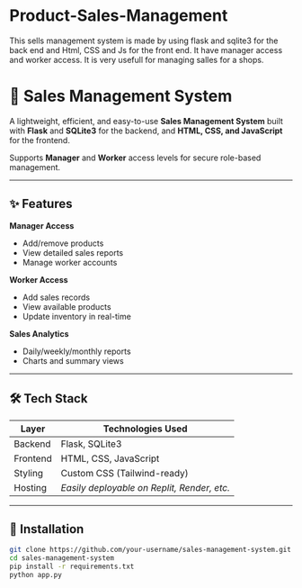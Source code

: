 # Product-Sales-Management
This sells management system is made by using flask and sqlite3 for the back end and Html, CSS and Js for the front end. It have manager access and worker access. It is very usefull for managing salles for a shops. 
# 🛒 Sales Management System

A lightweight, efficient, and easy-to-use **Sales Management System** built with **Flask** and **SQLite3** for the backend, and **HTML, CSS, and JavaScript** for the frontend.

 Supports **Manager** and **Worker** access levels for secure role-based management.

---

## ✨ Features

 **Manager Access**
  - Add/remove products
  - View detailed sales reports
  - Manage worker accounts

  **Worker Access**
  - Add sales records
  - View available products
  - Update inventory in real-time

  **Sales Analytics**
  - Daily/weekly/monthly reports
  - Charts and summary views

---

## 🛠️ Tech Stack

| Layer        | Technologies Used                        |
|--------------|------------------------------------------|
| Backend      | Flask, SQLite3                           |
| Frontend     | HTML, CSS, JavaScript                    |
| Styling      | Custom CSS (Tailwind-ready)              |
| Hosting      | *Easily deployable on Replit, Render, etc.* |

---

## 🚀 Installation

```bash
git clone https://github.com/your-username/sales-management-system.git
cd sales-management-system
pip install -r requirements.txt
python app.py
